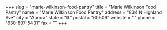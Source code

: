 +++
slug = "marie-wilkinson-food-pantry"
title = "Marie Wilkinson Food Pantry"
name = "Marie Wilkinson Food Pantry"
address = "834 N Highland Ave"
city = "Aurora"
state = "IL"
postal = "60506"
website = ""
phone = "630-897-5431"
fax = ""
+++
